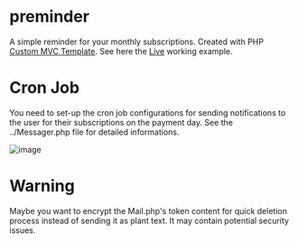 # preminder
A simple reminder for your monthly subscriptions. Created with PHP <a href="https://github.com/ErikliPizza/DH-MVC-pv2">Custom MVC Template</a>. See here the <a href="https://preminder.noircontact.tech/">Live</a> working example.
<br>

# Cron Job
You need to set-up the cron job configurations for sending notifications to the user for their subscriptions on the payment day. See the ../Messager.php file for detailed informations.
<br>

![image](https://github.com/ErikliPizza/preminder/assets/39195701/35badcfe-9f4e-494c-ac87-6bf6d8d2ae41)


# Warning
Maybe you want to encrypt the Mail.php's token content for quick deletion process instead of sending it as plant text. It may contain potential security issues.
